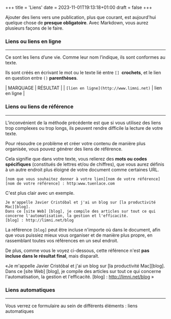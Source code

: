 +++
title = 'Liens'
date = 2023-11-01T19:13:18+01:00
draft = false
+++

Ajouter des liens vers une publication, plus que courant, est aujourd'hui quelque chose de **presque obligatoire**. Avec Markdown, vous aurez plusieurs façons de le faire.

### Liens ou liens en ligne
___
Ce sont les liens d’une vie. Comme leur nom l’indique, ils sont conformes au texte.

Ils sont créés en écrivant le mot ou le texte lié entre ```[] ```**crochets**, et le lien en question entre ```()``` **parenthèses**.

| MARQUAGE | RÉSULTAT |
| ```[lien en ligne](http://www.limni.net)``` | lien en ligne |

### Liens ou liens de référence
____
L’inconvénient de la méthode précédente est que si vous utilisez des liens trop complexes ou trop longs, ils peuvent rendre difficile la lecture de votre texte.

Pour résoudre ce problème et créer votre contenu de manière plus organisée, vous pouvez générer des liens de référence.

Cela signifie que dans votre texte, vous relierez des **mots ou codes spécifiques** (constitués de lettres et/ou de chiffres), que vous aurez définis à un autre endroit plus éloigné de votre document comme certaines URL.

```
[nom que vous souhaitez donner à votre lien][nom de votre référence]
[nom de votre référence] : http:www.tuenlace.com
```
C'est plus clair avec un exemple.
```
Je m'appelle Javier Cristóbal et j'ai un blog sur [la productivité Mac][blog].
Dans ce [site Web] [blog], je compile des articles sur tout ce qui concerne l'automatisation, la gestion et l'efficacité.
[blog] : http://limni.net/blog
```

La référence ```[blog]``` peut être incluse n'importe où dans le document, afin que vous puissiez mieux vous organiser et de manière plus propre, en rassemblant toutes vos références en un seul endroit.


De plus, comme vous le voyez ci-dessous, cette référence n'est **pas incluse dans le résultat final**, mais disparaît.

«Je m'appelle Javier Cristóbal et j'ai un blog sur [la productivité Mac][blog].
Dans ce [site Web] [blog], je compile des articles sur tout ce qui concerne l'automatisation, la gestion et l'efficacité.
[blog] : http://limni.net/blog »

### Liens automatiques
____
Vous verrez ce formulaire au sein de différents éléments : liens automatiques